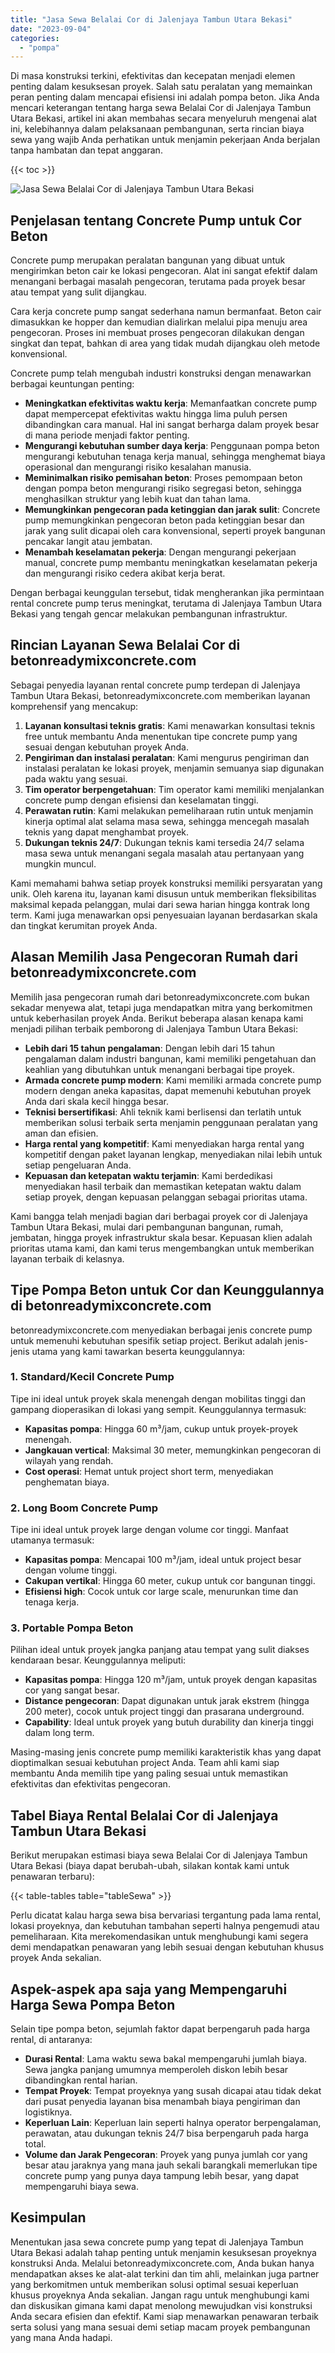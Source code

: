 ```yaml
---
title: "Jasa Sewa Belalai Cor di Jalenjaya Tambun Utara Bekasi"
date: "2023-09-04"
categories: 
  - "pompa"
---
```


Di masa konstruksi terkini, efektivitas dan kecepatan menjadi elemen penting dalam kesuksesan proyek. Salah satu peralatan yang memainkan peran penting dalam mencapai efisiensi ini adalah pompa beton. Jika Anda mencari keterangan tentang harga sewa Belalai Cor di Jalenjaya Tambun Utara Bekasi, artikel ini akan membahas secara menyeluruh mengenai alat ini, kelebihannya dalam pelaksanaan pembangunan, serta rincian biaya sewa yang wajib Anda perhatikan untuk menjamin pekerjaan Anda berjalan tanpa hambatan dan tepat anggaran.

{{< toc >}}

![Jasa Sewa Belalai Cor di Jalenjaya Tambun Utara Bekasi](https://betoncor8.github.io/pump/concrete-pump%20(22).png)

## Penjelasan tentang Concrete Pump untuk Cor Beton

Concrete pump merupakan peralatan bangunan yang dibuat untuk mengirimkan beton cair ke lokasi pengecoran. Alat ini sangat efektif dalam menangani berbagai masalah pengecoran, terutama pada proyek besar atau tempat yang sulit dijangkau.

Cara kerja concrete pump sangat sederhana namun bermanfaat. Beton cair dimasukkan ke hopper dan kemudian dialirkan melalui pipa menuju area pengecoran. Proses ini membuat proses pengecoran dilakukan dengan singkat dan tepat, bahkan di area yang tidak mudah dijangkau oleh metode konvensional.

Concrete pump telah mengubah industri konstruksi dengan menawarkan berbagai keuntungan penting:

- **Meningkatkan efektivitas waktu kerja**: Memanfaatkan concrete pump dapat mempercepat efektivitas waktu hingga lima puluh persen dibandingkan cara manual. Hal ini sangat berharga dalam proyek besar di mana periode menjadi faktor penting.
- **Mengurangi kebutuhan sumber daya kerja**: Penggunaan pompa beton mengurangi kebutuhan tenaga kerja manual, sehingga menghemat biaya operasional dan mengurangi risiko kesalahan manusia.
- **Meminimalkan risiko pemisahan beton**: Proses pemompaan beton dengan pompa beton mengurangi risiko segregasi beton, sehingga menghasilkan struktur yang lebih kuat dan tahan lama.
- **Memungkinkan pengecoran pada ketinggian dan jarak sulit**: Concrete pump memungkinkan pengecoran beton pada ketinggian besar dan jarak yang sulit dicapai oleh cara konvensional, seperti proyek bangunan pencakar langit atau jembatan.
- **Menambah keselamatan pekerja**: Dengan mengurangi pekerjaan manual, concrete pump membantu meningkatkan keselamatan pekerja dan mengurangi risiko cedera akibat kerja berat.

Dengan berbagai keunggulan tersebut, tidak mengherankan jika permintaan rental concrete pump terus meningkat, terutama di Jalenjaya Tambun Utara Bekasi yang tengah gencar melakukan pembangunan infrastruktur.

## Rincian Layanan Sewa Belalai Cor di betonreadymixconcrete.com

Sebagai penyedia layanan rental concrete pump terdepan di Jalenjaya Tambun Utara Bekasi, betonreadymixconcrete.com memberikan layanan komprehensif yang mencakup:

1. **Layanan konsultasi teknis gratis**: Kami menawarkan konsultasi teknis free untuk membantu Anda menentukan tipe concrete pump yang sesuai dengan kebutuhan proyek Anda.
2. **Pengiriman dan instalasi peralatan**: Kami mengurus pengiriman dan instalasi peralatan ke lokasi proyek, menjamin semuanya siap digunakan pada waktu yang sesuai.
3. **Tim operator berpengetahuan**: Tim operator kami memiliki menjalankan concrete pump dengan efisiensi dan keselamatan tinggi.
4. **Perawatan rutin**: Kami melakukan pemeliharaan rutin untuk menjamin kinerja optimal alat selama masa sewa, sehingga mencegah masalah teknis yang dapat menghambat proyek.
5. **Dukungan teknis 24/7**: Dukungan teknis kami tersedia 24/7 selama masa sewa untuk menangani segala masalah atau pertanyaan yang mungkin muncul.

Kami memahami bahwa setiap proyek konstruksi memiliki persyaratan yang unik. Oleh karena itu, layanan kami disusun untuk memberikan fleksibilitas maksimal kepada pelanggan, mulai dari sewa harian hingga kontrak long term. Kami juga menawarkan opsi penyesuaian layanan berdasarkan skala dan tingkat kerumitan proyek Anda.

## Alasan Memilih Jasa Pengecoran Rumah dari betonreadymixconcrete.com

Memilih jasa pengecoran rumah dari betonreadymixconcrete.com bukan sekadar menyewa alat, tetapi juga mendapatkan mitra yang berkomitmen untuk keberhasilan proyek Anda. Berikut beberapa alasan kenapa kami menjadi pilihan terbaik pemborong di Jalenjaya Tambun Utara Bekasi:

- **Lebih dari 15 tahun pengalaman**: Dengan lebih dari 15 tahun pengalaman dalam industri bangunan, kami memiliki pengetahuan dan keahlian yang dibutuhkan untuk menangani berbagai tipe proyek.
- **Armada concrete pump modern**: Kami memiliki armada concrete pump modern dengan aneka kapasitas, dapat memenuhi kebutuhan proyek Anda dari skala kecil hingga besar.
- **Teknisi bersertifikasi**: Ahli teknik kami berlisensi dan terlatih untuk memberikan solusi terbaik serta menjamin penggunaan peralatan yang aman dan efisien.
- **Harga rental yang kompetitif**: Kami menyediakan harga rental yang kompetitif dengan paket layanan lengkap, menyediakan nilai lebih untuk setiap pengeluaran Anda.
- **Kepuasan dan ketepatan waktu terjamin**: Kami berdedikasi menyediakan hasil terbaik dan memastikan ketepatan waktu dalam setiap proyek, dengan kepuasan pelanggan sebagai prioritas utama.

Kami bangga telah menjadi bagian dari berbagai proyek cor di Jalenjaya Tambun Utara Bekasi, mulai dari pembangunan bangunan, rumah, jembatan, hingga proyek infrastruktur skala besar. Kepuasan klien adalah prioritas utama kami, dan kami terus mengembangkan untuk memberikan layanan terbaik di kelasnya.

## Tipe Pompa Beton untuk Cor dan Keunggulannya di betonreadymixconcrete.com

betonreadymixconcrete.com menyediakan berbagai jenis concrete pump untuk memenuhi kebutuhan spesifik setiap project. Berikut adalah jenis-jenis utama yang kami tawarkan beserta keunggulannya:

### 1\. Standard/Kecil Concrete Pump

Tipe ini ideal untuk proyek skala menengah dengan mobilitas tinggi dan gampang dioperasikan di lokasi yang sempit. Keunggulannya termasuk:

- **Kapasitas pompa**: Hingga 60 m³/jam, cukup untuk proyek-proyek menengah.
- **Jangkauan vertical**: Maksimal 30 meter, memungkinkan pengecoran di wilayah yang rendah.
- **Cost operasi**: Hemat untuk project short term, menyediakan penghematan biaya.

### 2\. Long Boom Concrete Pump

Tipe ini ideal untuk proyek large dengan volume cor tinggi. Manfaat utamanya termasuk:

- **Kapasitas pompa**: Mencapai 100 m³/jam, ideal untuk project besar dengan volume tinggi.
- **Cakupan vertikal**: Hingga 60 meter, cukup untuk cor bangunan tinggi.
- **Efisiensi high**: Cocok untuk cor large scale, menurunkan time dan tenaga kerja.

### 3\. Portable Pompa Beton

Pilihan ideal untuk proyek jangka panjang atau tempat yang sulit diakses kendaraan besar. Keunggulannya meliputi:

- **Kapasitas pompa**: Hingga 120 m³/jam, untuk proyek dengan kapasitas cor yang sangat besar.
- **Distance pengecoran**: Dapat digunakan untuk jarak ekstrem (hingga 200 meter), cocok untuk project tinggi dan prasarana underground.
- **Capability**: Ideal untuk proyek yang butuh durability dan kinerja tinggi dalam long term.

Masing-masing jenis concrete pump memiliki karakteristik khas yang dapat dioptimalkan sesuai kebutuhan project Anda. Team ahli kami siap membantu Anda memilih tipe yang paling sesuai untuk memastikan efektivitas dan efektivitas pengecoran.

## Tabel Biaya Rental Belalai Cor di Jalenjaya Tambun Utara Bekasi

Berikut merupakan estimasi biaya sewa Belalai Cor di Jalenjaya Tambun Utara Bekasi (biaya dapat berubah-ubah, silakan kontak kami untuk penawaran terbaru):

{{< table-tables table="tableSewa" >}}

Perlu dicatat kalau harga sewa bisa bervariasi tergantung pada lama rental, lokasi proyeknya, dan kebutuhan tambahan seperti halnya pengemudi atau pemeliharaan. Kita merekomendasikan untuk menghubungi kami segera demi mendapatkan penawaran yang lebih sesuai dengan kebutuhan khusus proyek Anda sekalian.

## Aspek-aspek apa saja yang Mempengaruhi Harga Sewa Pompa Beton

Selain tipe pompa beton, sejumlah faktor dapat berpengaruh pada harga rental, di antaranya:

- **Durasi Rental**: Lama waktu sewa bakal mempengaruhi jumlah biaya. Sewa jangka panjang umumnya memperoleh diskon lebih besar dibandingkan rental harian.
- **Tempat Proyek**: Tempat proyeknya yang susah dicapai atau tidak dekat dari pusat penyedia layanan bisa menambah biaya pengiriman dan logistiknya.
- **Keperluan Lain**: Keperluan lain seperti halnya operator berpengalaman, perawatan, atau dukungan teknis 24/7 bisa berpengaruh pada harga total.
- **Volume dan Jarak Pengecoran**: Proyek yang punya jumlah cor yang besar atau jaraknya yang mana jauh sekali barangkali memerlukan tipe concrete pump yang punya daya tampung lebih besar, yang dapat mempengaruhi biaya sewa.

## Kesimpulan

Menentukan jasa sewa concrete pump yang tepat di Jalenjaya Tambun Utara Bekasi adalah tahap penting untuk menjamin kesuksesan proyeknya konstruksi Anda. Melalui betonreadymixconcrete.com, Anda bukan hanya mendapatkan akses ke alat-alat terkini dan tim ahli, melainkan juga partner yang berkomitmen untuk memberikan solusi optimal sesuai keperluan khusus proyeknya Anda sekalian. Jangan ragu untuk menghubungi kami dan diskusikan gimana kami dapat menolong mewujudkan visi konstruksi Anda secara efisien dan efektif. Kami siap menawarkan penawaran terbaik serta solusi yang mana sesuai demi setiap macam proyek pembangunan yang mana Anda hadapi.
